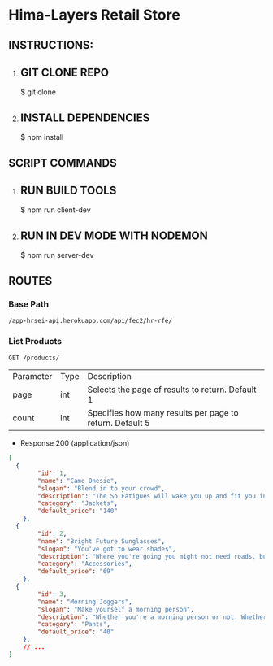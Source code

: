 # Hima-Layers Retail Store

## INSTRUCTIONS:
1. ## GIT CLONE REPO
    $ git clone <repo name>
2. ## INSTALL DEPENDENCIES
    $ npm install

## SCRIPT COMMANDS
1. ## RUN BUILD TOOLS
    $ npm run client-dev
2. ## RUN IN DEV MODE WITH NODEMON
    $ npm run server-dev

## ROUTES
### Base Path
```httpg
/app-hrsei-api.herokuapp.com/api/fec2/hr-rfe/
```

  
### List Products
```httpg
GET /products/
```

<table>
  <tbody>
    <tr>
      <td>Parameter</td>
      <td>Type</td>
      <td>Description</td>
    </tr>
    <tr>
      <td>page</td>
      <td>int</td>
      <td>Selects the page of results to return. Default 1</td>
    </tr>
    <tr>
      <td>count</td>
      <td>int</td>
      <td>Specifies how many results per page to return. Default 5</td>
    </tr>
  </tbody>
</table>
  
+ Response 200 (application/json)
```json
[
  {
        "id": 1,
        "name": "Camo Onesie",
        "slogan": "Blend in to your crowd",
        "description": "The So Fatigues will wake you up and fit you in. This high energy camo will have you blending in to even the wildest surroundings.",
        "category": "Jackets",
        "default_price": "140"
    },
  {
        "id": 2,
        "name": "Bright Future Sunglasses",
        "slogan": "You've got to wear shades",
        "description": "Where you're going you might not need roads, but you definitely need some shades. Give those baby blues a rest and let the future shine bright on these timeless lenses.",
        "category": "Accessories",
        "default_price": "69"
    },
  {
        "id": 3,
        "name": "Morning Joggers",
        "slogan": "Make yourself a morning person",
        "description": "Whether you're a morning person or not. Whether you're gym bound or not. Everyone looks good in joggers.",
        "category": "Pants",
        "default_price": "40"
    },
    // ...
]

